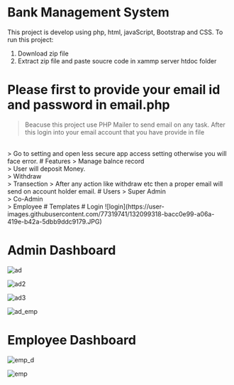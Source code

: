 # Bank Management System #
This project is develop using php, html, javaScript, Bootstrap and CSS.
To run this project:
1. Download zip file
2. Extract zip file and paste soucre code in xammp server htdoc folder
# Please first to provide your email id and password in email.php
> Beacuse this project use PHP Mailer to send email on any task.
> After this login into your email account that you have provide in file
<br>
> Go to setting and open less secure app access setting otherwise you will face error.
# Features
> Manage balnce record
<br>
> User will deposit Money.
<br>
> Withdraw
<br>
> Transection
> After any action like withdraw etc then a proper email will send on account holder email.
# Users
> Super Admin
<br>
> Co-Admin
<br>
> Employee
# Templates
# Login
![login](https://user-images.githubusercontent.com/77319741/132099318-bacc0e99-a06a-419e-b42a-5dbb9ddc9179.JPG)

# Admin Dashboard
![ad](https://user-images.githubusercontent.com/77319741/132099322-37f7c128-83c7-4593-8f66-59bcac41dacb.JPG)

![ad2](https://user-images.githubusercontent.com/77319741/132099331-cf861cf4-be93-4d38-a49b-4a82f1c7ffb0.JPG)

![ad3](https://user-images.githubusercontent.com/77319741/132099335-d428fef6-3489-4ee1-8775-88f97df4d99a.JPG)

![ad_emp](https://user-images.githubusercontent.com/77319741/132099337-daad5e49-b64e-4d3c-9e9c-9e57db7d1625.JPG)

# Employee Dashboard
![emp_d](https://user-images.githubusercontent.com/77319741/132099412-9ad9f432-d2ae-440a-9207-32fce6a7314f.JPG)

![emp](https://user-images.githubusercontent.com/77319741/132099339-e2c568f3-beb0-4c92-854b-8f1435f2df9d.JPG)
